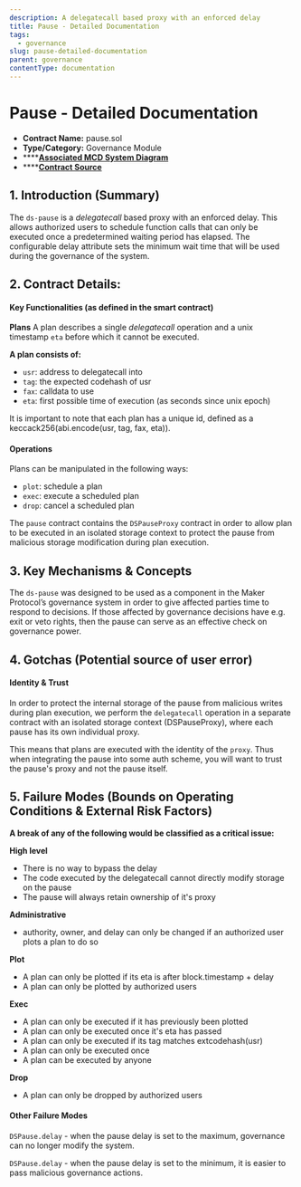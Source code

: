 ```yaml
---
description: A delegatecall based proxy with an enforced delay
title: Pause - Detailed Documentation
tags:
  - governance
slug: pause-detailed-documentation
parent: governance
contentType: documentation
---
```


# Pause - Detailed Documentation

- **Contract Name:** pause.sol
- **Type/Category:** Governance Module
- \*\*\*\*[**Associated MCD System Diagram**](https://github.com/makerdao/dss/wiki#system-architecture)
- \*\*\*\*[**Contract Source**](https://github.com/dapphub/ds-pause/blob/master/src/pause.sol)

## 1. Introduction \(Summary\)

The `ds-pause` is a _delegatecall_ based proxy with an enforced delay. This allows authorized users to schedule function calls that can only be executed once a predetermined waiting period has elapsed. The configurable delay attribute sets the minimum wait time that will be used during the governance of the system.

## 2. Contract Details:

#### Key Functionalities \(as defined in the smart contract\)

**Plans** A plan describes a single _delegatecall_ operation and a unix timestamp `eta` before which it cannot be executed.

**A plan consists of:**

- `usr`: address to delegatecall into
- `tag`: the expected codehash of usr
- `fax`: calldata to use
- `eta`: first possible time of execution \(as seconds since unix epoch\)

It is important to note that each plan has a unique id, defined as a keccack256\(abi.encode\(usr, tag, fax, eta\)\).

#### **Operations**

Plans can be manipulated in the following ways:

- `plot`: schedule a plan
- `exec`: execute a scheduled plan
- `drop`: cancel a scheduled plan

The `pause` contract contains the `DSPauseProxy` contract in order to allow plan to be executed in an isolated storage context to protect the pause from malicious storage modification during plan execution.

## 3. Key Mechanisms & Concepts

The `ds-pause` was designed to be used as a component in the Maker Protocol’s governance system in order to give affected parties time to respond to decisions. If those affected by governance decisions have e.g. exit or veto rights, then the pause can serve as an effective check on governance power.

## 4. Gotchas \(Potential source of user error\)

#### **Identity & Trust**

In order to protect the internal storage of the pause from malicious writes during plan execution, we perform the `delegatecall` operation in a separate contract with an isolated storage context \(DSPauseProxy\), where each pause has its own individual proxy.

This means that plans are executed with the identity of the `proxy`. Thus when integrating the pause into some auth scheme, you will want to trust the pause's proxy and not the pause itself.

## 5. Failure Modes \(Bounds on Operating Conditions & External Risk Factors\)

**A break of any of the following would be classified as a critical issue:**

**High level**

- There is no way to bypass the delay
- The code executed by the delegatecall cannot directly modify storage on the pause
- The pause will always retain ownership of it's proxy

**Administrative**

- authority, owner, and delay can only be changed if an authorized user plots a plan to do so

**Plot**

- A plan can only be plotted if its eta is after block.timestamp + delay
- A plan can only be plotted by authorized users

**Exec**

- A plan can only be executed if it has previously been plotted
- A plan can only be executed once it's eta has passed
- A plan can only be executed if its tag matches extcodehash\(usr\)
- A plan can only be executed once
- A plan can be executed by anyone

**Drop**

- A plan can only be dropped by authorized users

#### Other Failure Modes

`DSPause.delay` - when the pause delay is set to the maximum, governance can no longer modify the system.

`DSPause.delay` - when the pause delay is set to the minimum, it is easier to pass malicious governance actions.
